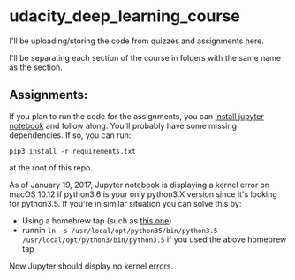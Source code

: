 # udacity_deep_learning_course
I'll be uploading/storing the code from quizzes and assignments here.

I'll be separating each section of the course in folders with the same name as the section.

## Assignments:

If you plan to run the code for the assignments, you can [install jupyter notebook](http://jupyter.org/install.html) and follow along.
You'll probably have some missing dependencies. If so, you can run:

`pip3 install -r requirements.txt`

at the root of this repo.

As of January 19, 2017, Jupyter notebook is displaying a kernel error on macOS 10.12 if python3.6 is your only python3.X version since it's looking for python3.5.
If you're in similar situation you can solve this by:
* Using a homebrew tap (such as [this one](https://github.com/zoidbergwill/homebrew-python))
* runnin `ln -s /usr/local/opt/python35/bin/python3.5 /usr/local/opt/python3/bin/python3.5` if you used the above homebrew tap

Now Jupyter should display no kernel errors.


